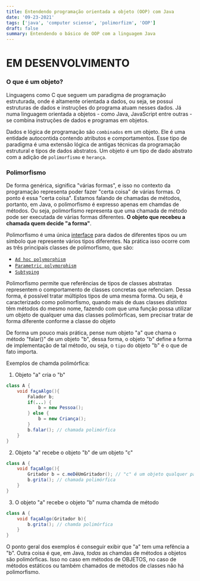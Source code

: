 ```yaml
---
title: Entendendo programação orientada a objeto (OOP) com Java
date: '09-23-2021'
tags: ['java', 'computer sciense', 'polimorfizm', 'OOP']
draft: false
summary: Entendendo o básico de OOP com a linguagem Java
---
```


# EM DESENVOLVIMENTO

### O que é um objeto?

Linguagens como C que seguem um paradigma de programação estruturada, onde é altamente orientada a dados, ou seja, se possui estruturas de dados e instruções do programa atuam nesses dados. Já numa linguagem orientada a objetos - como Java, JavaScript entre outras - se combina instruções de dados e programas em objetos.

Dados e lógica de programação são `combinados` em um objeto. Ele é uma entidade autocontida contendo atributos e comportamentos. Esse tipo de paradigma é uma extensão lógica de antigas técnicas da programação estrutural e tipos de dados abstratos. Um objeto é um tipo de dado abstrato com a adição de `polimorfismo` e `herança`.

### Polimorfismo

De forma genérica, significa "várias formas", e isso no contexto da programação representa poder fazer "certa coisa" de várias formas. O ponto é essa "certa coisa". Estamos falando de chamadas de métodos, portanto, em Java, o polimorfismo é expresso apenas em chamdas de métodos. Ou seja, polimorfismo representa que uma chamada de método pode ser executada de várias formas diferentes. **O objeto que recebeu a chamada quem decide "a forma"**.

Polimorfismo é uma única [interface](<https://en.wikipedia.org/wiki/Interface_(computing)>) para dados de diferentes tipos ou um símbolo que represente vários tipos diferentes. Na prática isso ocorre com as três principais classes de polimorfismo, que são:

- [`Ad hoc polymorphism`](https://en.wikipedia.org/wiki/Ad_hoc_polymorphism)
- [`Parametric polymorphism`](https://en.wikipedia.org/wiki/Parametric_polymorphism)
- [`Subtyping`](https://en.wikipedia.org/wiki/Subtyping)

Polimorfismo permite que referências de tipos de classes abstratas representem o comportamento de classes concretas que refenciam. Dessa forma, é possível tratar múltiplos tipos de uma mesma forma. Ou seja, é caracterizado como polimorfismo, quando mais de duas classes _distintas_ têm métodos do mesmo nome, fazendo com que uma função possa utilizar um objeto de qualquer uma das classes polimórficas, sem precisar tratar de forma diferente conforme a classe do objeto

De forma um pouco mais prática, pense num objeto "a" que chama o método "falar()" de um objeto "b", dessa forma, o objeto "b" define a forma de implementação de tal método, ou seja, o `tipo` do objeto "b" é o que de fato importa.

Exemplos de chamda polimórfica:

1. Objeto "a" cria o "b"

```java
class A {
    void façaAlgo(){
        Falador b;
        if(...) {
            b = new Pessoa();
        } else {
            b = new Criança();
        }
        b.falar(); // chamada polimórfica
    }
}
```

2. Objeto "a" recebe o objeto "b" de um objeto "c"

```java
class A {
    void façaAlgo(){
        Gritador b = c.meDêUmGritador(); // "c" é um objeto qualquer para o qual tenha referência
        b.grita(); // chamada polimórfica
    }
}
```

3. O objeto "a" recebe o objeto "b" numa chamda de método

```java
class A {
    void façaAlgo(Gritador b){
        b.grita(); // chamda polimórfica
    }
}
```

O ponto geral dos exemplos é conseguir exibir que "a" tem uma refência a "b".
Outra coisa é que, em Java, _todas_ as chamdas de métodos a objetos são polimórficas. Isso no caso em métodos de OBJETOS, no caso de métodos estáticos ou também chamados de métodos de classes não há polimorfismo.
